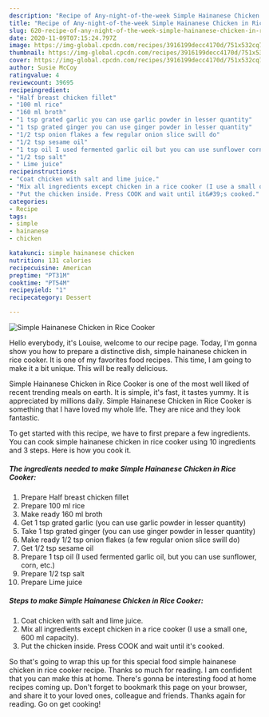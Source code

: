 ```yaml
---
description: "Recipe of Any-night-of-the-week Simple Hainanese Chicken in Rice Cooker"
title: "Recipe of Any-night-of-the-week Simple Hainanese Chicken in Rice Cooker"
slug: 620-recipe-of-any-night-of-the-week-simple-hainanese-chicken-in-rice-cooker
date: 2020-11-09T07:15:24.797Z
image: https://img-global.cpcdn.com/recipes/3916199decc4170d/751x532cq70/simple-hainanese-chicken-in-rice-cooker-recipe-main-photo.jpg
thumbnail: https://img-global.cpcdn.com/recipes/3916199decc4170d/751x532cq70/simple-hainanese-chicken-in-rice-cooker-recipe-main-photo.jpg
cover: https://img-global.cpcdn.com/recipes/3916199decc4170d/751x532cq70/simple-hainanese-chicken-in-rice-cooker-recipe-main-photo.jpg
author: Susie McCoy
ratingvalue: 4
reviewcount: 39695
recipeingredient:
- "Half breast chicken fillet"
- "100 ml rice"
- "160 ml broth"
- "1 tsp grated garlic you can use garlic powder in lesser quantity"
- "1 tsp grated ginger you can use ginger powder in lesser quantity"
- "1/2 tsp onion flakes a few regular onion slice swill do"
- "1/2 tsp sesame oil"
- "1 tsp oil I used fermented garlic oil but you can use sunflower corn etc"
- "1/2 tsp salt"
- " Lime juice"
recipeinstructions:
- "Coat chicken with salt and lime juice."
- "Mix all ingredients except chicken in a rice cooker (I use a small one, 600 ml capacity)."
- "Put the chicken inside. Press COOK and wait until it&#39;s cooked."
categories:
- Recipe
tags:
- simple
- hainanese
- chicken

katakunci: simple hainanese chicken 
nutrition: 131 calories
recipecuisine: American
preptime: "PT31M"
cooktime: "PT54M"
recipeyield: "1"
recipecategory: Dessert

---
```



![Simple Hainanese Chicken in Rice Cooker](https://img-global.cpcdn.com/recipes/3916199decc4170d/751x532cq70/simple-hainanese-chicken-in-rice-cooker-recipe-main-photo.jpg)

Hello everybody, it's Louise, welcome to our recipe page. Today, I'm gonna show you how to prepare a distinctive dish, simple hainanese chicken in rice cooker. It is one of my favorites food recipes. This time, I am going to make it a bit unique. This will be really delicious.

Simple Hainanese Chicken in Rice Cooker is one of the most well liked of recent trending meals on earth. It is simple, it's fast, it tastes yummy. It is appreciated by millions daily. Simple Hainanese Chicken in Rice Cooker is something that I have loved my whole life. They are nice and they look fantastic.




To get started with this recipe, we have to first prepare a few ingredients. You can cook simple hainanese chicken in rice cooker using 10 ingredients and 3 steps. Here is how you cook it.

<!--inarticleads1-->

##### The ingredients needed to make Simple Hainanese Chicken in Rice Cooker:

1. Prepare Half breast chicken fillet
1. Prepare 100 ml rice
1. Make ready 160 ml broth
1. Get 1 tsp grated garlic (you can use garlic powder in lesser quantity)
1. Take 1 tsp grated ginger (you can use ginger powder in lesser quantity)
1. Make ready 1/2 tsp onion flakes (a few regular onion slice swill do)
1. Get 1/2 tsp sesame oil
1. Prepare 1 tsp oil (I used fermented garlic oil, but you can use sunflower, corn, etc.)
1. Prepare 1/2 tsp salt
1. Prepare  Lime juice




<!--inarticleads2-->

##### Steps to make Simple Hainanese Chicken in Rice Cooker:

1. Coat chicken with salt and lime juice.
1. Mix all ingredients except chicken in a rice cooker (I use a small one, 600 ml capacity).
1. Put the chicken inside. Press COOK and wait until it&#39;s cooked.




So that's going to wrap this up for this special food simple hainanese chicken in rice cooker recipe. Thanks so much for reading. I am confident that you can make this at home. There's gonna be interesting food at home recipes coming up. Don't forget to bookmark this page on your browser, and share it to your loved ones, colleague and friends. Thanks again for reading. Go on get cooking!
